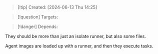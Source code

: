 
>[!tip] Created: [2024-06-13 Thu 14:25]

>[!question] Targets: 

>[!danger] Depends: 

They should be more than just an isolate runner, but also some files.

Agent images are loaded up with a runner, and then they execute tasks.